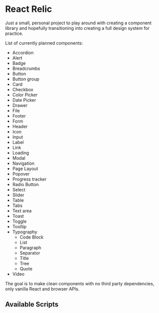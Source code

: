 # React Relic

Just a small, personal project to play around with creating a component library and hopefully transitioning into creating a full design system for practice.

List of currently planned components:

- Accordion
- Alert
- Badge
- Breadcrumbs
- Button
- Button group
- Card
- Checkbox
- Color Picker
- Date Picker
- Drawer
- File
- Footer
- Form
- Header
- Icon
- Input
- Label
- Link
- Loading
- Modal
- Navigation
- Page Layout
- Popover
- Progress tracker
- Radio Button
- Select
- Slider
- Table
- Tabs
- Text area
- Toast
- Toggle
- Tooltip
- Typography
  - Code Block
  - List
  - Paragraph
  - Separator
  - Title
  - Tree
  - Quote
- Video

The goal is to make clean components with no third party dependencies, only vanilla React and browser APIs.

## Available Scripts
